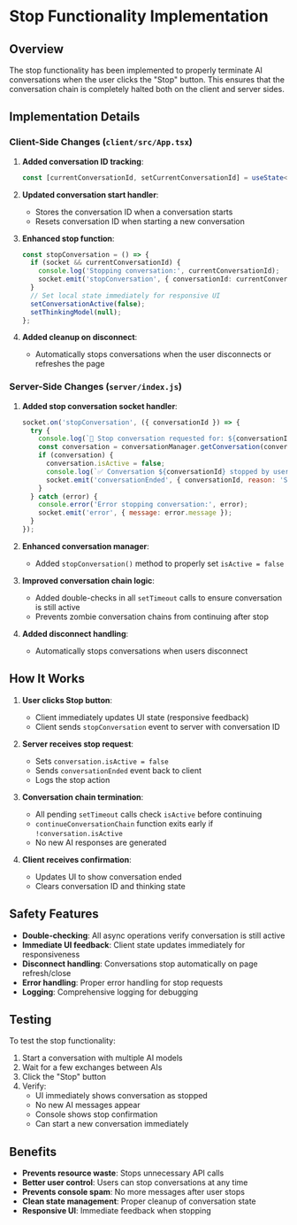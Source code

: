 # Stop Functionality Implementation

## Overview
The stop functionality has been implemented to properly terminate AI conversations when the user clicks the "Stop" button. This ensures that the conversation chain is completely halted both on the client and server sides.

## Implementation Details

### Client-Side Changes (`client/src/App.tsx`)

1. **Added conversation ID tracking**:
   ```typescript
   const [currentConversationId, setCurrentConversationId] = useState<string | null>(null);
   ```

2. **Updated conversation start handler**:
   - Stores the conversation ID when a conversation starts
   - Resets conversation ID when starting a new conversation

3. **Enhanced stop function**:
   ```typescript
   const stopConversation = () => {
     if (socket && currentConversationId) {
       console.log('Stopping conversation:', currentConversationId);
       socket.emit('stopConversation', { conversationId: currentConversationId });
     }
     // Set local state immediately for responsive UI
     setConversationActive(false);
     setThinkingModel(null);
   };
   ```

4. **Added cleanup on disconnect**:
   - Automatically stops conversations when the user disconnects or refreshes the page

### Server-Side Changes (`server/index.js`)

1. **Added stop conversation socket handler**:
   ```javascript
   socket.on('stopConversation', ({ conversationId }) => {
     try {
       console.log(`🛑 Stop conversation requested for: ${conversationId}`);
       const conversation = conversationManager.getConversation(conversationId);
       if (conversation) {
         conversation.isActive = false;
         console.log(`✅ Conversation ${conversationId} stopped by user`);
         socket.emit('conversationEnded', { conversationId, reason: 'Stopped by user' });
       }
     } catch (error) {
       console.error('Error stopping conversation:', error);
       socket.emit('error', { message: error.message });
     }
   });
   ```

2. **Enhanced conversation manager**:
   - Added `stopConversation()` method to properly set `isActive = false`

3. **Improved conversation chain logic**:
   - Added double-checks in all `setTimeout` calls to ensure conversation is still active
   - Prevents zombie conversation chains from continuing after stop

4. **Added disconnect handling**:
   - Automatically stops conversations when users disconnect

## How It Works

1. **User clicks Stop button**:
   - Client immediately updates UI state (responsive feedback)
   - Client sends `stopConversation` event to server with conversation ID

2. **Server receives stop request**:
   - Sets `conversation.isActive = false`
   - Sends `conversationEnded` event back to client
   - Logs the stop action

3. **Conversation chain termination**:
   - All pending `setTimeout` calls check `isActive` before continuing
   - `continueConversationChain` function exits early if `!conversation.isActive`
   - No new AI responses are generated

4. **Client receives confirmation**:
   - Updates UI to show conversation ended
   - Clears conversation ID and thinking state

## Safety Features

- **Double-checking**: All async operations verify conversation is still active
- **Immediate UI feedback**: Client state updates immediately for responsiveness
- **Disconnect handling**: Conversations stop automatically on page refresh/close
- **Error handling**: Proper error handling for stop requests
- **Logging**: Comprehensive logging for debugging

## Testing

To test the stop functionality:

1. Start a conversation with multiple AI models
2. Wait for a few exchanges between AIs
3. Click the "Stop" button
4. Verify:
   - UI immediately shows conversation as stopped
   - No new AI messages appear
   - Console shows stop confirmation
   - Can start a new conversation immediately

## Benefits

- **Prevents resource waste**: Stops unnecessary API calls
- **Better user control**: Users can stop conversations at any time
- **Prevents console spam**: No more messages after user stops
- **Clean state management**: Proper cleanup of conversation state
- **Responsive UI**: Immediate feedback when stopping 
